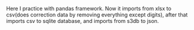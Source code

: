 Here I practice with pandas framework. 
Now it imports from xlsx to csv(does correction data by removing everything except digits),
after that imports csv to sqlite database, and imports from s3db to json.
